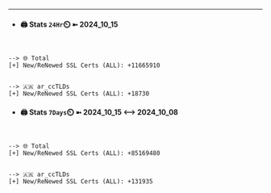 

---
- #### 🖨️ **Stats** `24Hr`⏲️ ➼ 2024_10_15
```console


--> 🌐 Total
[+] New/ReNewed SSL Certs (ALL): +11665910


--> 🇦🇷 ar_ccTLDs
[+] New/ReNewed SSL Certs (ALL): +18730

```

- #### 🖨️ **Stats** `7Days`⏲️ ➼ 2024_10_15 <--> 2024_10_08
```console


--> 🌐 Total
[+] New/ReNewed SSL Certs (ALL): +85169480


--> 🇦🇷 ar_ccTLDs
[+] New/ReNewed SSL Certs (ALL): +131935

```

